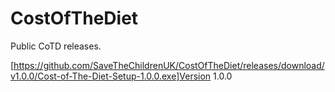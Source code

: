 # CostOfTheDiet

Public CoTD releases.

[https://github.com/SaveTheChildrenUK/CostOfTheDiet/releases/download/v1.0.0/Cost-of-The-Diet-Setup-1.0.0.exe]Version 1.0.0
